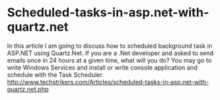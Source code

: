 # Scheduled-tasks-in-asp.net-with-quartz.net
In this article I am going to discuss how to scheduled background task in ASP.NET using Quartz.Net. If you are a .Net developer and asked to send emails once in 24 hours at a given time, what will you do? You may go to write Windows Services and install or write console application and schedule with the Task Scheduler. http://www.techstrikers.com/Articles/scheduled-tasks-in-asp.net-with-quartz.net.php
